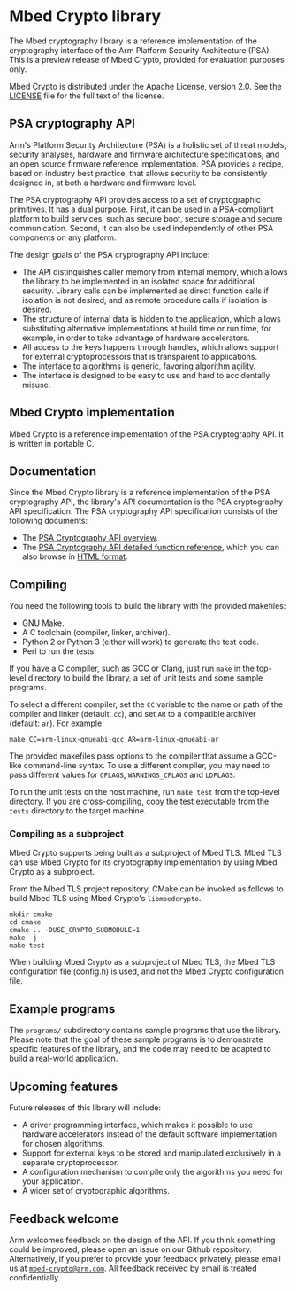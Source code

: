 # Mbed Crypto library

The Mbed cryptography library is a reference implementation of the cryptography interface of the Arm Platform Security Architecture (PSA). This is a preview release of Mbed Crypto, provided for evaluation purposes only.

Mbed Crypto is distributed under the Apache License, version 2.0. See the [LICENSE](LICENSE) file for the full text of the license.

## PSA cryptography API

Arm's Platform Security Architecture (PSA) is a holistic set of threat models, security analyses, hardware and firmware architecture specifications, and an open source firmware reference implementation. PSA provides a recipe, based on industry best practice, that allows security to be consistently designed in, at both a hardware and firmware level.

The PSA cryptography API provides access to a set of cryptographic primitives. It has a dual purpose. First, it can be used in a PSA-compliant platform to build services, such as secure boot, secure storage and secure communication. Second, it can also be used independently of other PSA components on any platform.

The design goals of the PSA cryptography API include:

* The API distinguishes caller memory from internal memory, which allows the library to be implemented in an isolated space for additional security. Library calls can be implemented as direct function calls if isolation is not desired, and as remote procedure calls if isolation is desired.
* The structure of internal data is hidden to the application, which allows substituting alternative implementations at build time or run time, for example, in order to take advantage of hardware accelerators.
* All access to the keys happens through handles, which allows support for external cryptoprocessors that is transparent to applications.
* The interface to algorithms is generic, favoring algorithm agility.
* The interface is designed to be easy to use and hard to accidentally misuse.

## Mbed Crypto implementation

Mbed Crypto is a reference implementation of the PSA cryptography API. It is written in portable C.

## Documentation

Since the Mbed Crypto library is a reference implementation of the PSA cryptography API, the library's API documentation is the PSA cryptography API specification. The PSA cryptography API specification consists of the following documents:

* The [PSA Cryptography API overview](docs/PSA_Crypto_API_Overview.pdf).
* The [PSA Cryptography API detailed function reference](docs/PSA_Crypto_API_Reference.pdf), which you can also browse in [HTML format](docs/html/modules.html).

## Compiling

You need the following tools to build the library with the provided makefiles:

* GNU Make.
* A C toolchain (compiler, linker, archiver).
* Python 2 or Python 3 (either will work) to generate the test code.
* Perl to run the tests.

If you have a C compiler, such as GCC or Clang, just run `make` in the top-level directory to build the library, a set of unit tests and some sample programs.

To select a different compiler, set the `CC` variable to the name or path of the compiler and linker (default: `cc`), and set `AR` to a compatible archiver (default: `ar`). For example:
```
make CC=arm-linux-gnueabi-gcc AR=arm-linux-gnueabi-ar
```
The provided makefiles pass options to the compiler that assume a GCC-like command-line syntax. To use a different compiler, you may need to pass different values for `CFLAGS`, `WARNINGS_CFLAGS` and `LDFLAGS`.

To run the unit tests on the host machine, run `make test` from the top-level directory. If you are cross-compiling, copy the test executable from the `tests` directory to the target machine.

### Compiling as a subproject

Mbed Crypto supports being built as a subproject of Mbed TLS. Mbed TLS can use Mbed Crypto for its cryptography implementation by using Mbed Crypto as a subproject.

From the Mbed TLS project repository, CMake can be invoked as follows to build Mbed TLS using Mbed Crypto's `libmbedcrypto`.
```
mkdir cmake
cd cmake
cmake .. -DUSE_CRYPTO_SUBMODULE=1
make -j
make test
```

When building Mbed Crypto as a subproject of Mbed TLS, the Mbed TLS
configuration file (config.h) is used, and not the Mbed Crypto configuration
file.

## Example programs

The `programs/` subdirectory contains sample programs that use the library. Please note that the goal of these sample programs is to demonstrate specific features of the library, and the code may need to be adapted to build a real-world application.

## Upcoming features

Future releases of this library will include:

* A driver programming interface, which makes it possible to use hardware accelerators instead of the default software implementation for chosen algorithms.
* Support for external keys to be stored and manipulated exclusively in a separate cryptoprocessor.
* A configuration mechanism to compile only the algorithms you need for your application.
* A wider set of cryptographic algorithms.

## Feedback welcome

Arm welcomes feedback on the design of the API. If you think something could be improved, please open an issue on our Github repository. Alternatively, if you prefer to provide your feedback privately, please email us at [`mbed-crypto@arm.com`](mailto:mbed-crypto@arm.com). All feedback received by email is treated confidentially.
